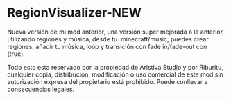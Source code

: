 # RegionVisualizer-NEW
Nueva versión de mi mod anterior, una versión super mejorada a la anterior, utilizando regiones y música, desde tu .minecraft/music, puedes crear regiones, añadir tu música, loop y transición con fade in/fade-out con (true).  


Todo esto esta reservado por la propiedad de Aristiva Studio y por Riburitu, cualquier copia, distribución, modificación o uso comercial de este mod sin autorización expresa del propietario está prohibido. Puede conllevar a consecuencias legales.


